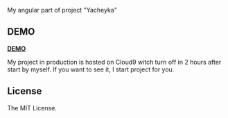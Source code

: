 My angular part of project "Yacheyka"

## DEMO

<a href="https://yacheyka-fanaticys.c9users.io/"><strong>DEMO</strong></a>

My project in production is hosted on Cloud9 witch turn off in 2 hours after start by myself.
If you want to see it, I start project for you.

## License

The MIT License.